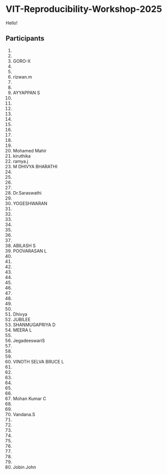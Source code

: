 # VIT-Reproducibility-Workshop-2025

Hello!

## Participants


1.
2.
3. GORO-X
4.
5.
6. rizwan.m
7.
8.
9. AYYAPPAN S
10.
11.
12.
13.
14.
15.
16.
17.
18.
19.
20. Mohamed Mahir
21. kiruthika
22. ramya.j
23. M DHIVYA BHARATHI
24.
25.
26.
27.
28. Dr.Saraswathi
29.
30. YOGESHWARAN
31.
32.
33.
34.
35.
36.
37.
38. ABILASH S
39. POOVARASAN L
40.
41.
42.
43.
44.
45.
46.
47.
48.
49.
50.
51. Dhivya
52. JUBILEE
53. SHANMUGAPRIYA D
54. MEERA L
55.
56. JegadeeswariS
57.
58.
59.
60. VINOTH SELVA BRUCE L
61.
62.
63.
64.
65.
66.
67. Mohan Kumar C
68.
69.
70. Vandana.S
71.
72.
73.
74.
75.
76.
77.
78.
79.
80. Jobin John
